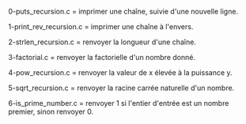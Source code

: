 0-puts_recursion.c = imprimer une chaîne, suivie d'une nouvelle ligne.

1-print_rev_recursion.c = imprimer une chaîne à l'envers.

2-strlen_recursion.c = renvoyer la longueur d'une chaîne.

3-factorial.c = renvoyer la factorielle d'un nombre donné.

4-pow_recursion.c = renvoyer la valeur de x élevée à la puissance y.

5-sqrt_recursion.c = renvoyer la racine carrée naturelle d'un nombre.

6-is_prime_number.c = renvoyer 1 si l'entier d'entrée est un nombre premier, sinon renvoyer 0.
